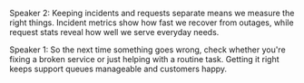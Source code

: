 Speaker 2: Keeping incidents and requests separate means we measure the right things. Incident metrics show how fast we recover from outages, while request stats reveal how well we serve everyday needs.

Speaker 1: So the next time something goes wrong, check whether you're fixing a broken service or just helping with a routine task. Getting it right keeps support queues manageable and customers happy.
